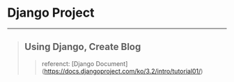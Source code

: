 # Django Project
***
> ## Using Django, Create Blog
>   >
>   > referenct: [Django Document] (https://docs.djangoproject.com/ko/3.2/intro/tutorial01/)
>   >
>   >
